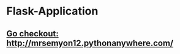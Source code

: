 # Flask-Application

## <a href="http://mrsemyon12.pythonanywhere.com/">Go checkout: http://mrsemyon12.pythonanywhere.com/</a>